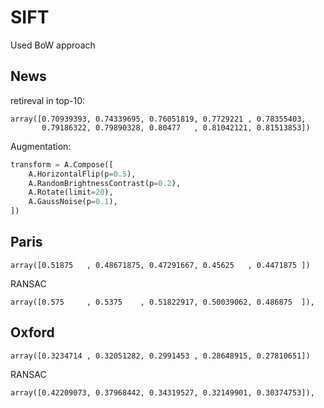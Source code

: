 # SIFT
Used BoW approach

## News
retireval in top-10:

```
array([0.70939393, 0.74339695, 0.76051819, 0.7729221 , 0.78355403,
       0.79186322, 0.79890328, 0.80477   , 0.81042121, 0.81513853])
```

Augmentation:
```python
transform = A.Compose([
    A.HorizontalFlip(p=0.5),
    A.RandomBrightnessContrast(p=0.2),
    A.Rotate(limit=20),
    A.GaussNoise(p=0.1),
])
```

## Paris

```
array([0.51875   , 0.48671875, 0.47291667, 0.45625   , 0.4471875 ])
```

RANSAC
```
array([0.575     , 0.5375    , 0.51822917, 0.50039062, 0.486875  ]),
```

## Oxford
```
array([0.3234714 , 0.32051282, 0.2991453 , 0.28648915, 0.27810651])
```

RANSAC
```
array([0.42209073, 0.37968442, 0.34319527, 0.32149901, 0.30374753]), 
```
